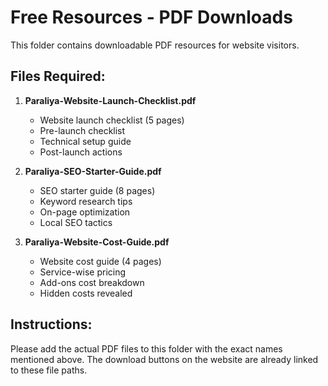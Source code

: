 # Free Resources - PDF Downloads

This folder contains downloadable PDF resources for website visitors.

## Files Required:

1. **Paraliya-Website-Launch-Checklist.pdf**
   - Website launch checklist (5 pages)
   - Pre-launch checklist
   - Technical setup guide
   - Post-launch actions

2. **Paraliya-SEO-Starter-Guide.pdf**
   - SEO starter guide (8 pages)
   - Keyword research tips
   - On-page optimization
   - Local SEO tactics

3. **Paraliya-Website-Cost-Guide.pdf**
   - Website cost guide (4 pages)
   - Service-wise pricing
   - Add-ons cost breakdown
   - Hidden costs revealed

## Instructions:
Please add the actual PDF files to this folder with the exact names mentioned above. The download buttons on the website are already linked to these file paths.
